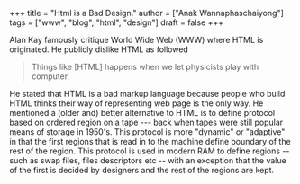 +++
title = "Html is a Bad Design."
author = ["Anak Wannaphaschaiyong"]
tags = ["www", "blog", "html", "design"]
draft = false
+++

Alan Kay famously critique World Wide Web (WWW) where HTML is originated. He publicly dislike HTML as followed

> Things like [HTML] happens when we let physicists play with computer.

He stated that HTML is a bad markup language because people who build HTML thinks their way of representing web page is the only way. He mentioned a (older and) better alternative to HTML is to define protocol based on ordered region on a tape --- back when tapes were still popular means of storage in 1950's. This protocol is more "dynamic" or "adaptive" in that the first regions that is read in to the machine define boundary of the rest of the region. This protocol is used in modern RAM to define regions -- such as swap files, files descriptors etc -- with an exception that the value of the first is decided by designers and the rest of the regions are kept.
